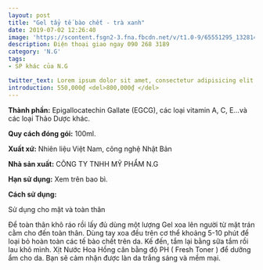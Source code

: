 ```yaml
---
layout: post
title: "Gel tẩy tế bào chết - trà xanh"
date: 2019-07-02 12:26:40
image: 'https://scontent.fsgn2-3.fna.fbcdn.net/v/t1.0-9/65551295_1328144267339675_866741459942899712_n.jpg?_nc_cat=110&_nc_oc=AQmQ9H4yvGxRlkP61lb-WbghzJEuZrbMscE_iyzHFY6GbPZCQrch7XswpJxJGPLE_CM&_nc_ht=scontent.fsgn2-3.fna&oh=a0aece1af7ea9adaeed8486eada8ef8d&oe=5DB704B3'
description: Điện thoại giao ngay 090 268 3189
category: 'N.G'
tags:
- SP khác của N.G

twitter_text: Lorem ipsum dolor sit amet, consectetur adipisicing elit.
introduction: 550,000₫ <del>800,000₫ </del>
---
```


**Thành phần:** Epigallocatechin Gallate (EGCG), các loại vitamin A, C, E...và các loại Thảo Dược khác.

**Quy cách đóng gói:** 100ml.

**Xuất xứ:** Nhiên liệu Việt Nam, công nghệ Nhật Bản

**Nhà sản xuất:** CÔNG TY TNHH MỸ PHẨM N.G 

**Hạn sử dụng:** Xem trên bao bì.

**Cách sử dụng:**

Sử dụng cho mặt và toàn thân

Để toàn thân khô ráo rồi lấy đủ dùng một lượng Gel xoa lên người từ mặt trán cằm cho đến toàn thân. Dùng tay xoa đều trên cơ thể khoảng 5-10 phút để loại bỏ hoàn toàn các tế bào chết trên da. Kế đến, tắm lại bằng sữa tắm rồi lau khô mình. Xịt Nước Hoa Hồng cân bằng độ PH ( Fresh Toner ) để dưỡng ẩm cho da. Bạn sẽ cảm nhận được làn da trắng sáng và mềm mại.



